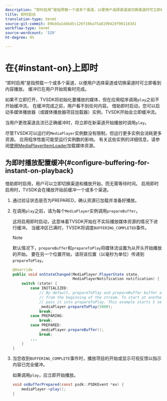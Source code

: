 ```yaml
---
description: “即时启用”是指预载一个或多个渠道，以便用户选择渠道或切换渠道时可立即看到内容播放。 缓冲已在用户开始观看时完成。
title: 即时启动
translation-type: tm+mt
source-git-commit: 89bdda1d4bd5c126f19ba75a819942df901183d1
workflow-type: tm+mt
source-wordcount: '329'
ht-degree: 0%

---
```



# 在{#instant-on}上即时

“即时启用”是指预载一个或多个渠道，以便用户选择渠道或切换渠道时可立即看到内容播放。 缓冲已在用户开始观看时完成。

如果不立即打开，TVSDK将初始化要播放的媒体，但在应用程序调用`play`之前不开始缓冲流。 在缓冲完成之前，用户看不到任何内容。 借助即时启动，您可以启动多媒体播放器（或媒体播放器项目加载器）实例，TVSDK开始会立即缓冲流。

当用户更改渠道且流已正确缓冲时，将立即在新渠道开始播放时调用`play`。

尽管TVSDK可以运行的`MediaPlayer`实例数没有限制，但运行更多实例会消耗更多资源。 应用程序性能可能受运行实例数的影响。 有关这些实例的详细信息，请参阅[使用MediaPlayerItemLoader](../../../tvsdk-1.4-for-android/ui-configure/mediaplayer-initialize-for-video/android-1.4-media-mediaplayeritemloader.md)加载媒体资源。

## 为即时播放配置缓冲{#configure-buffering-for-instant-on-playback}

借助即时启用，用户可以立即切换渠道和播放开始，而无需等待时间。 启用即时启用时，TVSDK会在播放开始前缓冲一个或多个渠道。

1. 通过验证状态是否为PREPARED，确认资源已加载并准备好播放。
1. 在调用`play`之前，请为每个`MediaPlayer`实例调用`prepareBuffer`。

   这将启用即时启动，这意味着TVSDK开始在不实际播放媒体资源的情况下进行缓冲。 当缓冲区已满时，TVSDK将调度`BUFFERING_COMPLETED`事件。

   >[!NOTE]
   >
   >默认情况下，`prepareBuffer`和`prepareToPlay`将媒体流设置为从开头开始播放的开始。 要在另一个位置开始，请将该位置（以毫秒为单位）传递到`prepareToPlay`。

   ```java
   @Override 
   public void onStateChanged(MediaPlayer.PlayerState state,  
                              MediaPlayerNotification notification) { 
       switch (state) { 
           case INITIALIZED: 
               // By default, prepareToPlay and prepareBuffer buffer and start playing 
               // from the beginning of the stream. To start at another position, 
               // pass it into prepareToPlay. This example starts 5 seconds into the stream. 
               _mediaPlayer.prepareToPlay(5000); 
               break; 
           case PREPARING: 
               break; 
           case PREPARED: 
               _mediaPlayer.prepareBuffer(); 
               break; 
           ... 
       } 
   }
   ```

1. 当您收到`BUFFERING_COMPLETE`事件时，播放项目的开始或显示可视反馈以指示内容已完全缓冲。

   如果调用`play`，应立即开始播放。

   ```java
   void onBufferPrepared(const psdk::PSDKEvent *ev) { 
       mediaPlayer->play(); 
   }
   ```
